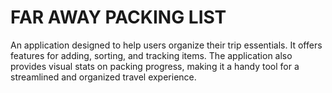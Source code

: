 # FAR AWAY PACKING LIST

An application designed to help users organize their trip essentials. It offers features for adding, sorting, and tracking items. The application also provides visual stats on packing progress, making it a handy tool for a streamlined and organized travel experience.
